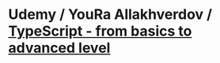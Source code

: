 # Udemy / YouRa Allakhverdov / [TypeScript - from basics to advanced level](https://www.udemy.com/course/typescript-bootcamp/)
